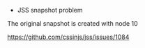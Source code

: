 * JSS snapshot problem

The original snapshot is created with node 10


https://github.com/cssinjs/jss/issues/1084
